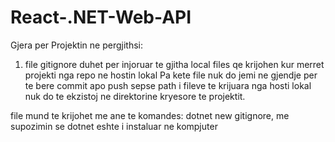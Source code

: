# React-.NET-Web-API

Gjera per Projektin ne pergjithsi:

1. file gitignore duhet per injoruar te gjitha local files qe krijohen kur merret projekti nga repo ne hostin lokal
Pa kete file nuk do jemi ne gjendje per te bere commit apo push sepse path i fileve te krijuara nga hosti lokal nuk
do te ekzistoj ne direktorine kryesore te projektit.

file mund te krijohet me ane te komandes: dotnet new gitignore, me supozimin se dotnet eshte i instaluar ne kompjuter
